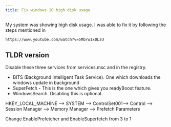 ```yaml
---
title: Fix windows 10 high disk usage
---
```


My system was showing high disk usage. I was able to fix it by following the
steps mentioned in 

    https://www.youtube.com/watch?v=5Mbrw1x0LzU

TLDR version
------------

Disable these three services from services.msc and in the registry.

- BITS (Background Intelligent Task Service). One which downloads the windows update in background
- SuperFetch - This is the one which gives you readyBoost feature.
- WindowsSearch. Disabling this is optional.


HKEY_LOCAL_MACHINE --> SYSTEM --> ControlSet001--> Control --> Session Manager --> Memory Manager --> Prefetch Parameters

Change EnablePrefetcher and EnableSuperfetch from 3 to 1
